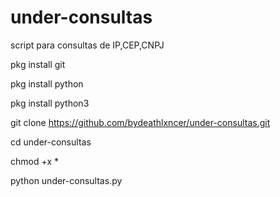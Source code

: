 # under-consultas

script para consultas de IP,CEP,CNPJ

pkg install git

pkg install python

pkg install python3

git clone https://github.com/bydeathlxncer/under-consultas.git

cd under-consultas

chmod +x *

python under-consultas.py


